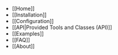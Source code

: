 - [[Home]]
- [[Installation]]
- [[Configuration]]
- [[API|Provided Tools and Classes (API)]]
- [[Examples]]
- [[FAQ]]
- [[About]]
